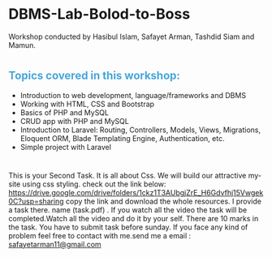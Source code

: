 # DBMS-Lab-Bolod-to-Boss

Workshop conducted by Hasibul Islam, Safayet Arman, Tashdid Siam and Mamun.

#

<h2 style="color:#47A6DA">Topics covered in this workshop:</h2>

-   Introduction to web development, language/frameworks and DBMS
-   Working with HTML, CSS and Bootstrap
-   Basics of PHP and MySQL
-   CRUD app with PHP and MySQL
-   Introduction to Laravel: Routing, Controllers, Models, Views, Migrations, Eloquent ORM, Blade Templating Engine, Authentication, etc.
-   Simple project with Laravel

#

This is your Second Task.
It is all about Css.
We will build our attractive my-site using css styling.
check out the link below:
https://drive.google.com/drive/folders/1ckz1T3AUbgjZrE_H6Gdvfhj15Vwgek0C?usp=sharing
copy the link and download the whole resources.
I provide a task there. name (task.pdf) . If you watch all the video the task will be completed.Watch all the video and do it by your self.
There are 10 marks in the task.
You have to submit task before sunday.
If you face any kind of problem feel free to contact with me.send me a email : safayetarman11@gmail.com

#


<!-- <h2 style="color:#47A6DA">Task 1:</h2>

Create atleast 2 pages using HTML & CSS like the website given in the <a href="https://mr-mamun-50.github.io/MU_CSE-50/">link below</a>. You can use bootstrap if you want.<br>

> https://mr-mamun-50.github.io/MU_CSE-50/

<small><i>(You can design the navbar as you wish and don't create the same page twice)</i></small>

<br>
<b>Submission deadline:</b>  9th September, 2022 (11:59 PM)

# -->
